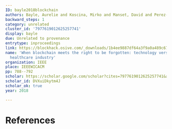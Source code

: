```yaml
---
ID: bayle2018blockchain
authors: Bayle, Aurelie and Koscina, Mirko and Manset, David and Perez-Kempner, Octavio
backward_steps: 1
category: unrelated
cluster_id: '7977619012625257741'
display: bayle
due: Unrelated to provenance
entrytype: inproceedings
link: https://blockhack.osive.com/_downloads/1b4ee9887df64a3f9a0a489c679efc7e/87.pdf
name: 'When blockchain meets the right to be forgotten: technology versus law in the
  healthcare industry'
organization: IEEE
place: IEEEWICACM
pp: 788--792
scholar: https://scholar.google.com/scholar?cites=7977619012625257741&as_sdt=2005&sciodt=0,5&hl=en
scholar_id: DVXuiDkytm4J
scholar_ok: true
year: 2018

---
```


# References

